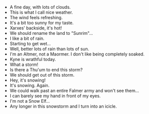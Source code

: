 - A fine day, with lots of clouds.
- This is what I call nice weather.
- The wind feels refreshing.
- It's a bit too sunny for my taste.
- Xarxes' backside, it's hot!
- We should rename the land to "Sunrim"...
- I like a bit of rain.
- Starting to get wet...
- Well, better lots of rain than lots of sun.
- I'm an Altmer, not a Maormer. I don't like being completely soaked.
- Kyne is wrathful today.
- What a storm!
- Is there a Thu'um to end this storm?
- We should get out of this storm.
- Hey, it's snowing!
- It's snowing. Again.
- We could walk past an entire Falmer army and won't see them...
- I can barely see my hand in front of my eyes.
- I'm not a Snow Elf...
- Any longer in this snowstorm and I turn into an icicle.
